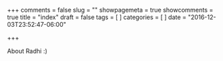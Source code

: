 +++
comments = false
slug = ""
showpagemeta = true
showcomments = true
title = "index"
draft = false
tags = [
]
categories = [
]
date = "2016-12-03T23:52:47-06:00"

+++

About Radhi :)